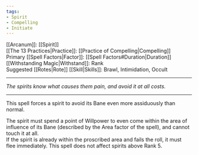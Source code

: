 ```yaml
---
tags:
- Spirit
- Compelling
- Initiate
---
```


[[Arcanum]]: [[Spirit]]\
[[The 13 Practices|Practice]]: [[Practice of Compelling|Compelling]]\
Primary [[Spell Factors|Factor]]: [[Spell Factors#Duration|Duration]]\
[[Withstanding Magic|Withstand]]: Rank\
Suggested [[Rotes|Rote]] [[Skill|Skills]]: Brawl, Intimidation, Occult

---

_The spirits know what causes them pain, and avoid it at all costs._

---

This spell forces a spirit to avoid its Bane even more assiduously than normal.

The spirit must spend a point of Willpower to even come within the area of influence of its Bane (described by the Area factor of the spell), and cannot touch it at all.\
If the spirit is already within the proscribed area and fails the roll, it must flee immediately. This spell does not affect spirits above Rank 5.